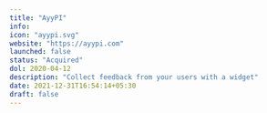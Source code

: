 ```yaml
---
title: "AyyPI"
info:
icon: "ayypi.svg"
website: "https://ayypi.com"
launched: false
status: "Acquired"
dol: 2020-04-12
description: "Collect feedback from your users with a widget" 
date: 2021-12-31T16:54:14+05:30
draft: false
---
```


